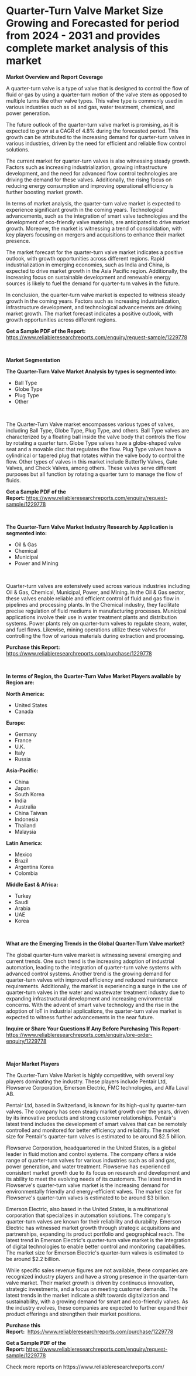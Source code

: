 <p><h1>Quarter-Turn Valve Market Size Growing and Forecasted for period from 2024 - 2031 and provides complete market analysis of this market</h1></p><p><strong>Market Overview and Report Coverage</strong></p>
<p><p>A quarter-turn valve is a type of valve that is designed to control the flow of fluid or gas by using a quarter-turn motion of the valve stem as opposed to multiple turns like other valve types. This valve type is commonly used in various industries such as oil and gas, water treatment, chemical, and power generation.</p><p>The future outlook of the quarter-turn valve market is promising, as it is expected to grow at a CAGR of 4.8% during the forecasted period. This growth can be attributed to the increasing demand for quarter-turn valves in various industries, driven by the need for efficient and reliable flow control solutions.</p><p>The current market for quarter-turn valves is also witnessing steady growth. Factors such as increasing industrialization, growing infrastructure development, and the need for advanced flow control technologies are driving the demand for these valves. Additionally, the rising focus on reducing energy consumption and improving operational efficiency is further boosting market growth.</p><p>In terms of market analysis, the quarter-turn valve market is expected to experience significant growth in the coming years. Technological advancements, such as the integration of smart valve technologies and the development of eco-friendly valve materials, are anticipated to drive market growth. Moreover, the market is witnessing a trend of consolidation, with key players focusing on mergers and acquisitions to enhance their market presence.</p><p>The market forecast for the quarter-turn valve market indicates a positive outlook, with growth opportunities across different regions. Rapid industrialization in emerging economies, such as India and China, is expected to drive market growth in the Asia Pacific region. Additionally, the increasing focus on sustainable development and renewable energy sources is likely to fuel the demand for quarter-turn valves in the future.</p><p>In conclusion, the quarter-turn valve market is expected to witness steady growth in the coming years. Factors such as increasing industrialization, infrastructure development, and technological advancements are driving market growth. The market forecast indicates a positive outlook, with growth opportunities across different regions.</p></p>
<p><strong>Get a Sample PDF of the Report:</strong> <a href="https://www.reliableresearchreports.com/enquiry/request-sample/1229778">https://www.reliableresearchreports.com/enquiry/request-sample/1229778</a></p>
<p>&nbsp;</p>
<p><strong>Market Segmentation</strong></p>
<p><strong>The Quarter-Turn Valve Market Analysis by types is segmented into:</strong></p>
<p><ul><li>Ball Type</li><li>Globe Type</li><li>Plug Type</li><li>Other</li></ul></p>
<p>&nbsp;</p>
<p><p>The Quarter-Turn Valve market encompasses various types of valves, including Ball Type, Globe Type, Plug Type, and others. Ball Type valves are characterized by a floating ball inside the valve body that controls the flow by rotating a quarter turn. Globe Type valves have a globe-shaped valve seat and a movable disc that regulates the flow. Plug Type valves have a cylindrical or tapered plug that rotates within the valve body to control the flow. Other types of valves in this market include Butterfly Valves, Gate Valves, and Check Valves, among others. These valves serve different purposes but all function by rotating a quarter turn to manage the flow of fluids.</p></p>
<p><strong>Get a Sample PDF of the Report:</strong>&nbsp;<a href="https://www.reliableresearchreports.com/enquiry/request-sample/1229778">https://www.reliableresearchreports.com/enquiry/request-sample/1229778</a></p>
<p>&nbsp;</p>
<p><strong>The Quarter-Turn Valve Market Industry Research by Application is segmented into:</strong></p>
<p><ul><li>Oil & Gas</li><li>Chemical</li><li>Municipal</li><li>Power and Mining</li></ul></p>
<p>&nbsp;</p>
<p><p>Quarter-turn valves are extensively used across various industries including Oil & Gas, Chemical, Municipal, Power, and Mining. In the Oil & Gas sector, these valves enable reliable and efficient control of fluid and gas flow in pipelines and processing plants. In the Chemical industry, they facilitate precise regulation of fluid mediums in manufacturing processes. Municipal applications involve their use in water treatment plants and distribution systems. Power plants rely on quarter-turn valves to regulate steam, water, and fuel flows. Likewise, mining operations utilize these valves for controlling the flow of various materials during extraction and processing.</p></p>
<p><strong>Purchase this Report:</strong>&nbsp; <a href="https://www.reliableresearchreports.com/purchase/1229778">https://www.reliableresearchreports.com/purchase/1229778</a></p>
<p>&nbsp;</p>
<p><strong>In terms of Region, the Quarter-Turn Valve Market Players available by Region are:</strong></p>
<p>
    <p> <strong> North America: </strong>
        <ul>
            <li>United States</li>
            <li>Canada</li>
        </ul>
        </p> 
    <p> <strong> Europe: </strong>
        <ul>
            <li>Germany</li>
            <li>France</li>
            <li>U.K.</li>
            <li>Italy</li>
            <li>Russia</li>
        </ul>
        </p> 
    <p> <strong> Asia-Pacific: </strong>
        <ul>
            <li>China</li>
            <li>Japan</li>
            <li>South Korea</li>
            <li>India</li>
            <li>Australia</li>
            <li>China Taiwan</li>
            <li>Indonesia</li>
            <li>Thailand</li>
            <li>Malaysia</li>
        </ul>
        </p> 
    <p> <strong> Latin America: </strong>
        <ul>
            <li>Mexico</li>
            <li>Brazil</li>
            <li>Argentina Korea</li>
            <li>Colombia</li>
        </ul>
        </p> 
    <p> <strong> Middle East & Africa: </strong>
        <ul>
            <li>Turkey</li>
            <li>Saudi</li>
            <li>Arabia</li>
            <li>UAE</li>
            <li>Korea</li>
        </ul>
    </p>
    </p>
<p>&nbsp;</p>
<p><strong>What are the Emerging Trends in the Global Quarter-Turn Valve market?</strong></p>
<p><p>The global quarter-turn valve market is witnessing several emerging and current trends. One such trend is the increasing adoption of industrial automation, leading to the integration of quarter-turn valve systems with advanced control systems. Another trend is the growing demand for quarter-turn valves with improved efficiency and reduced maintenance requirements. Additionally, the market is experiencing a surge in the use of quarter-turn valves in the water and wastewater treatment industry due to expanding infrastructural development and increasing environmental concerns. With the advent of smart valve technology and the rise in the adoption of IoT in industrial applications, the quarter-turn valve market is expected to witness further advancements in the near future.</p></p>
<p><strong>Inquire or Share Your Questions If Any Before Purchasing This Report</strong>- <a href="https://www.reliableresearchreports.com/enquiry/pre-order-enquiry/1229778">https://www.reliableresearchreports.com/enquiry/pre-order-enquiry/1229778</a></p>
<p>&nbsp;</p>
<p><strong>Major Market Players</strong></p>
<p><p>The Quarter-Turn Valve Market is highly competitive, with several key players dominating the industry. These players include Pentair Ltd, Flowserve Corporation, Emerson Electric, FMC technologies, and Alfa Laval AB. </p><p>Pentair Ltd, based in Switzerland, is known for its high-quality quarter-turn valves. The company has seen steady market growth over the years, driven by its innovative products and strong customer relationships. Pentair's latest trend includes the development of smart valves that can be remotely controlled and monitored for better efficiency and reliability. The market size for Pentair's quarter-turn valves is estimated to be around $2.5 billion.</p><p>Flowserve Corporation, headquartered in the United States, is a global leader in fluid motion and control systems. The company offers a wide range of quarter-turn valves for various industries such as oil and gas, power generation, and water treatment. Flowserve has experienced consistent market growth due to its focus on research and development and its ability to meet the evolving needs of its customers. The latest trend in Flowserve's quarter-turn valve market is the increasing demand for environmentally friendly and energy-efficient valves. The market size for Flowserve's quarter-turn valves is estimated to be around $3 billion.</p><p>Emerson Electric, also based in the United States, is a multinational corporation that specializes in automation solutions. The company's quarter-turn valves are known for their reliability and durability. Emerson Electric has witnessed market growth through strategic acquisitions and partnerships, expanding its product portfolio and geographical reach. The latest trend in Emerson Electric's quarter-turn valve market is the integration of digital technologies to enable better control and monitoring capabilities. The market size for Emerson Electric's quarter-turn valves is estimated to be around $2.2 billion.</p><p>While specific sales revenue figures are not available, these companies are recognized industry players and have a strong presence in the quarter-turn valve market. Their market growth is driven by continuous innovation, strategic investments, and a focus on meeting customer demands. The latest trends in the market indicate a shift towards digitalization and sustainability, with a growing demand for smart and eco-friendly valves. As the industry evolves, these companies are expected to further expand their product offerings and strengthen their market positions.</p></p>
<p><strong>Purchase this Report:</strong>&nbsp;&nbsp;<a href="https://www.reliableresearchreports.com/purchase/1229778">https://www.reliableresearchreports.com/purchase/1229778</a></p>
<p></p>
<p><strong>Get a Sample PDF of the Report:</strong>&nbsp;<a href="https://www.reliableresearchreports.com/enquiry/request-sample/1229778">https://www.reliableresearchreports.com/enquiry/request-sample/1229778</a></p>
<p>Check more reports on https://www.reliableresearchreports.com/</p>